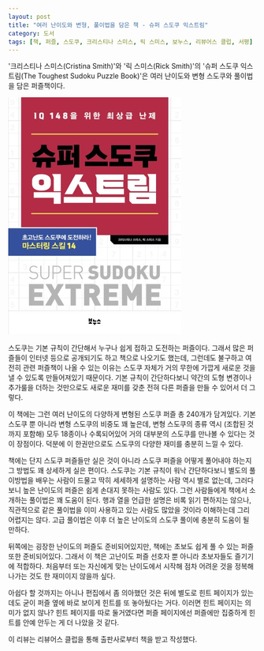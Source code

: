 ```yaml
---
layout: post
title: "여러 난이도와 변형, 풀이법을 담은 책 - 슈퍼 스도쿠 익스트림"
category: 도서
tags: [책, 퍼즐, 스도쿠, 크리스티나 스미스, 릭 스미스, 보누스, 리뷰어스 클럽, 서평]
---
```


'크리스티나 스미스(Cristina Smith)'와
'릭 스미스(Rick Smith)'의
'슈퍼 스도쿠 익스트림(The Toughest Sudoku Puzzle Book)'은
여러 난이도와 변형 스도쿠와 풀이법을 담은 퍼즐책이다.

![표지](/images/the-toughest-sudoku-puzzle-book-h480.jpg)

스도쿠는 기본 규칙이 간단해서 누구나 쉽게 접하고 도전하는 퍼즐이다.
그래서 많은 퍼즐들이 인터넷 등으로 공개되기도 하고 책으로 나오기도 했는데,
그런데도 불구하고 여전히 관련 퍼즐책이 나올 수 있는 이유는
스도쿠 자체가 거의 무한에 가깝게 새로운 것을 낼 수 있도록 만들어져있기 때문이다.
기본 규칙이 간단하다보니 약간의 도형 변경이나 추가룰을 더하는 것만으로도
새로운 재미를 갖춘 전혀 다른 퍼즐을 만들 수 있어서 더 그렇다.

이 책에는 그런 여러 난이도의 다양하게 변형된 스도쿠 퍼즐 총 240개가 담겨있다.
기본 스도쿠 뿐 아니라 변형 스도쿠의 비중도 꽤 높은데,
변형 스도쿠의 종류 역시 (조합된 것까지 포함해) 모두 18종이나 수록되어있어
거의 대부분의 스도쿠를 만나볼 수 있다는 것이 장점이다.
덕분에 이 한권만으로도 스도쿠의 다양한 재미를 충분히 느낄 수 있다.

책에는 단지 스도쿠 퍼즐들만 실은 것이 아니라
스도쿠 퍼즐을 어떻게 풀어내야 하는지 그 방법도 꽤 상세하게 실은 편이다.
스도쿠는 기본 규칙이 워낙 간단하다보니 별도의 풀이방법을 배우는 사람이 드물고
딱히 세세하게 설명하는 사람 역시 별로 없는데,
그러다보니 높은 난이도의 퍼즐은 쉽게 손대지 못하는 사람도 있다.
그런 사람들에게 책에서 소개하는 풀이법은 꽤 도움이 된다.
행과 열을 언급한 설명은 비록 읽기 편하지는 않으나,
직관적으로 같은 풀이법을 이미 사용하고 있는 사람도 많았을 것이라 이해하는데 그리 어렵지는 않다.
고급 풀이법은 이후 더 높은 난이도의 스도쿠 풀이에 충분히 도움이 될 만하다.

뒤쪽에는 굉장한 난이도의 퍼즐도 준비되어있지만,
책에는 초보도 쉽게 풀 수 있는 퍼즐 또한 준비되어있다.
그래서 이 책은 고난이도 퍼즐 선호자 뿐 아니라 초보자들도 즐기기에 적합하다.
처음부터 또는 자신에게 맞는 난이도에서 시작해 점차 어려운 것을 정복해 나가는 것도 한 재미이지 않을까 싶다.

아쉽다 할 것까지는 아니나 편집에서 좀 의아했던 것은
뒤에 별도로 힌트 페이지가 있는데도
굳이 퍼즐 옆에 바로 보이게 힌트를 또 놓아뒀다는 거다.
이러면 힌트 페이지는 의미가 없지 않나?
힌트 페이지를 따로 둘거였다면 퍼즐 페이지에선 퍼즐에만 집중하게 힌트를 안예 안두는 게 더 나았을 것 같다.



<div class="im im-info">
이 리뷰는 리뷰어스 클럽을 통해 출판사로부터 책을 받고 작성했다.
</div>
